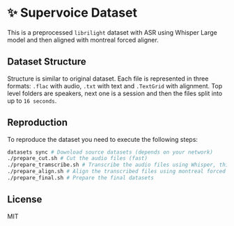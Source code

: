 # ✨ Supervoice Dataset

This is a preprocessed `librilight` dataset with ASR using Whisper Large model and then aligned with montreal forced aligner.

## Dataset Structure

Structure is similar to original dataset. Each file is represented in three formats: `.flac` with audio, `.txt` with text and `.TextGrid` with alignment. Top level folders are speakers, next one is a session and then the files split into up to `16 seconds`.

## Reproduction

To reproduce the dataset you need to execute the following steps:

```bash
datasets sync # Download source datasets (depends on your network)
./prepare_cut.sh # Cut the audio files (fast)
./prepare_tramscribe.sh # Transcribe the audio files using Whisper, this could take days and GPUs are needed
./prepare_align.sh # Align the transcribed files using montreal forced aligner, this could take days
./prepare_final.sh # Prepare the final datasets
```

## License

MIT